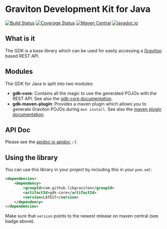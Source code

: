 # Graviton Development Kit for Java

[![Build Status](https://travis-ci.org/libgraviton/gdk-java.svg?branch=develop)](https://travis-ci.org/libgraviton/gdk-java) [![Coverage Status](https://coveralls.io/repos/github/libgraviton/gdk-java/badge.svg?branch=develop)](https://coveralls.io/github/libgraviton/gdk-java?branch=develop) [![Maven Central](https://maven-badges.herokuapp.com/maven-central/com.github.libgraviton/gdk/badge.svg)](https://maven-badges.herokuapp.com/maven-central/com.github.libgraviton/gdk) [![javadoc.io](https://javadocio-badges.herokuapp.com/com.github.libgraviton/gdk/badge.svg)](https://javadocio-badges.herokuapp.com/com.github.libgraviton/gdk)

## What is it

The GDK is a base library which can be used for easily accessing a [Graviton](https://github.com/libgraviton/graviton) based REST API.

## Modules
The GDK for Java is split into two modules:
* **gdk-core**: Contains all the magic to use the generated POJOs with the REST API. See also the [gdk-core documentation](gdk-core/README.md).
* **gdk-maven-plugin**: Provides a maven plugin which allows you to generate Graviton POJOs during `mvn install`. See also the [maven plugin documentation](gdk-maven-plugin/README.md).

## API Doc

Please see the [apidoc.io apidoc](http://www.javadoc.io/doc/com.github.libgraviton/gdk) ;-)

## Using the library

You can use this library in your project by including this in your `pom.xml`:

```xml
<dependencies>
	<dependency>
		<groupId>com.github.libgraviton</groupId>
		<artifactId>gdk-core</artifactId>
		<version>LATEST</version>
	</dependency>
</dependencies>
```

Make sure that `version` points to the newest release on maven central (see badge above).
